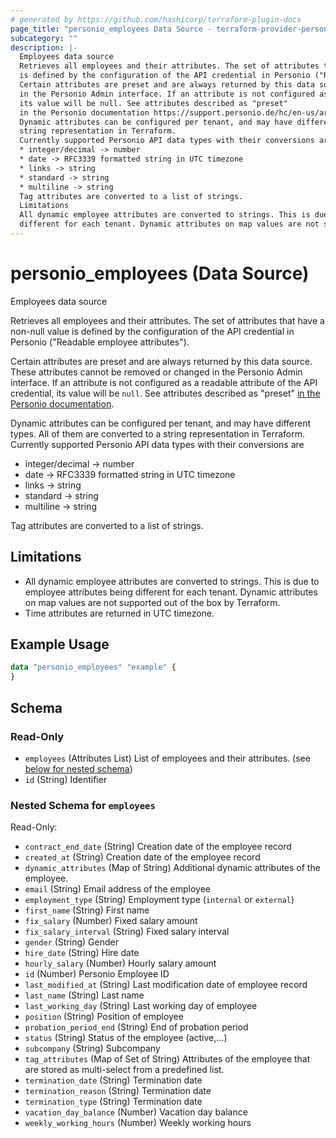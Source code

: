```yaml
---
# generated by https://github.com/hashicorp/terraform-plugin-docs
page_title: "personio_employees Data Source - terraform-provider-personio"
subcategory: ""
description: |-
  Employees data source
  Retrieves all employees and their attributes. The set of attributes that have a non-null value
  is defined by the configuration of the API credential in Personio ("Readable employee attributes").
  Certain attributes are preset and are always returned by this data source. These attributes cannot be removed or changed
  in the Personio Admin interface. If an attribute is not configured as a readable attribute of the API credential,
  its value will be null. See attributes described as "preset"
  in the Personio documentation https://support.personio.de/hc/en-us/articles/115002250165-Best-Practice-Sections-and-Attributes.
  Dynamic attributes can be configured per tenant, and may have different types. All of them are converted to a
  string representation in Terraform.
  Currently supported Personio API data types with their conversions are
  * integer/decimal -> number
  * date -> RFC3339 formatted string in UTC timezone
  * links -> string
  * standard -> string
  * multiline -> string
  Tag attributes are converted to a list of strings.
  Limitations
  All dynamic employee attributes are converted to strings. This is due to employee attributes being
  different for each tenant. Dynamic attributes on map values are not supported out of the box by Terraform.Time attributes are returned in UTC timezone.
---
```


# personio_employees (Data Source)

Employees data source

Retrieves all employees and their attributes. The set of attributes that have a non-null value
is defined by the configuration of the API credential in Personio ("Readable employee attributes").

Certain attributes are preset and are always returned by this data source. These attributes cannot be removed or changed
in the Personio Admin interface. If an attribute is not configured as a readable attribute of the API credential,
its value will be `null`. See attributes described as "preset"
[in the Personio documentation](https://support.personio.de/hc/en-us/articles/115002250165-Best-Practice-Sections-and-Attributes).

Dynamic attributes can be configured per tenant, and may have different types. All of them are converted to a
string representation in Terraform.
Currently supported Personio API data types with their conversions are
* integer/decimal -> number
* date -> RFC3339 formatted string in UTC timezone
* links -> string
* standard -> string
* multiline -> string

Tag attributes are converted to a list of strings.

## Limitations

- All dynamic employee attributes are converted to strings. This is due to employee attributes being
  different for each tenant. Dynamic attributes on map values are not supported out of the box by Terraform.
- Time attributes are returned in UTC timezone.

## Example Usage

```terraform
data "personio_employees" "example" {
}
```

<!-- schema generated by tfplugindocs -->
## Schema

### Read-Only

- `employees` (Attributes List) List of employees and their attributes. (see [below for nested schema](#nestedatt--employees))
- `id` (String) Identifier

<a id="nestedatt--employees"></a>
### Nested Schema for `employees`

Read-Only:

- `contract_end_date` (String) Creation date of the employee record
- `created_at` (String) Creation date of the employee record
- `dynamic_attributes` (Map of String) Additional dynamic attributes of the employee.
- `email` (String) Email address of the employee
- `employment_type` (String) Employment type (`internal` or `external`)
- `first_name` (String) First name
- `fix_salary` (Number) Fixed salary amount
- `fix_salary_interval` (String) Fixed salary interval
- `gender` (String) Gender
- `hire_date` (String) Hire date
- `hourly_salary` (Number) Hourly salary amount
- `id` (Number) Personio Employee ID
- `last_modified_at` (String) Last modification date of employee record
- `last_name` (String) Last name
- `last_working_day` (String) Last working day of employee
- `position` (String) Position of employee
- `probation_period_end` (String) End of probation period
- `status` (String) Status of the employee (active,...)
- `subcompany` (String) Subcompany
- `tag_attributes` (Map of Set of String) Attributes of the employee that are stored as multi-select from a predefined list.
- `termination_date` (String) Termination date
- `termination_reason` (String) Termination date
- `termination_type` (String) Termination date
- `vacation_day_balance` (Number) Vacation day balance
- `weekly_working_hours` (Number) Weekly working hours


